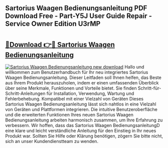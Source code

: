 ## Sartorius Waagen Bedienungsanleitung PDF Download Free - Part-Y5J User Guide Repair - Service Owner Edition U3rMP

# <h2><a href="http://df2b83e.blite.top/?on=Sartorius+Waagen+Bedienungsanleitung">🔗Download 👉🔴 Sartorius Waagen Bedienungsanleitung</a></h2>

[![Sartorius Waagen Bedienungsanleitung new download](https://i.imgur.com/lujVjoI.png)](http://df2b83e.blite.top/?on=Sartorius+Waagen+Bedienungsanleitung)
Hallo und willkommen zum Benutzerhandbuch für Ihr neu integriertes Sartorius Waagen Bedienungsanleitung. Dieser Leitfaden soll Ihnen helfen, das Beste aus Ihrem Produkt herauszuholen, indem er einen umfassenden Überblick über seine Merkmale, Funktionen und Vorteile bietet. Sie finden Schritt-für-Schritt-Anleitungen für Installation, Verwendung, Wartung und Fehlerbehebung. Kompatibel mit einer Vielzahl von Geräten Dieses Sartorius Waagen Bedienungsanleitung lässt sich nahtlos in eine Vielzahl von Geräten und Plattformen integrieren. Die intuitive Benutzeroberfläche und die erweiterten Funktionen Ihres neuen Sartorius Waagen Bedienungsanleitung arbeiten harmonisch zusammen, um Ihre Erfahrung zu verbessern. Wir hoffen, dass das Sartorius Waagen BedienungsanleitungD eine klare und leicht verständliche Anleitung für den Einstieg in Ihr neues Produkt war. Sollten Sie Hilfe oder Klärung benötigen, zögern Sie bitte nicht, sich an unser Kundendienstteam zu wenden.
